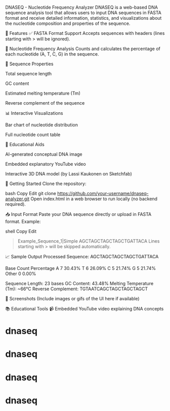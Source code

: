 DNASEQ - Nucleotide Frequency Analyzer
DNASEQ is a web-based DNA sequence analysis tool that allows users to input DNA sequences in FASTA format and receive detailed information, statistics, and visualizations about the nucleotide composition and properties of the sequence.

🌟 Features
✅ FASTA Format Support
Accepts sequences with headers (lines starting with > will be ignored).

🔬 Nucleotide Frequency Analysis
Counts and calculates the percentage of each nucleotide (A, T, C, G) in the sequence.

🧬 Sequence Properties

Total sequence length

GC content

Estimated melting temperature (Tm)

Reverse complement of the sequence

📊 Interactive Visualizations

Bar chart of nucleotide distribution

Full nucleotide count table

🧠 Educational Aids

AI-generated conceptual DNA image

Embedded explanatory YouTube video

Interactive 3D DNA model (by Lassi Kaukonen on Sketchfab)

🚀 Getting Started
Clone the repository:

bash
Copy
Edit
git clone https://github.com/your-username/dnaseq-analyzer.git
Open index.html in a web browser to run locally (no backend required).

📥 Input Format
Paste your DNA sequence directly or upload in FASTA format.
Example:

shell
Copy
Edit
>Example_Sequence_1|Simple
AGCTAGCTAGCTAGCTGATTACA
Lines starting with > will be skipped automatically.

📈 Sample Output
Processed Sequence: AGCTAGCTAGCTAGCTGATTACA

Base	Count	Percentage
A	7	30.43%
T	6	26.09%
C	5	21.74%
G	5	21.74%
Other	0	0.00%

Sequence Length: 23 bases
GC Content: 43.48%
Melting Temperature (Tm): ~66°C
Reverse Complement: TGTAATCAGCTAGCTAGCTAGCT

📸 Screenshots
(Include images or gifs of the UI here if available)

📚 Educational Tools
📹 Embedded YouTube video explaining DNA concepts
# dnaseq
# dnaseq
# dnaseq
# dnaseq
